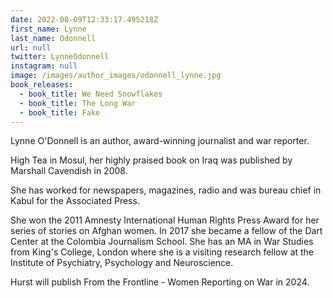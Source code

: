 ```yaml
---
date: 2022-08-09T12:33:17.495218Z
first_name: Lynne
last_name: Odonnell
url: null
twitter: LynneOdonnell
instagram: null
image: /images/author_images/odonnell_lynne.jpg
book_releases:
  - book_title: We Need Snowflakes
  - book_title: The Long War
  - book_title: Fake
---
```

Lynne O'Donnell is an author, award-winning journalist and war reporter.

High Tea in Mosul, her highly praised book on Iraq was published by Marshall Cavendish in 2008.

She has worked for newspapers, magazines, radio and was bureau chief in Kabul for the Associated Press.

She won the 2011 Amnesty International Human Rights Press Award for her series of stories on Afghan women. In 2017 she became a fellow of the Dart Center at the Colombia Journalism School. She has an MA in War Studies from King's College, London where she is a visiting research fellow at the Institute of Psychiatry, Psychology and Neuroscience.

Hurst will publish From the Frontline - Women Reporting on War in 2024.